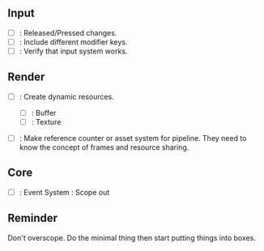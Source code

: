 ## Input
- [ ] : Released/Pressed changes.
- [ ] : Include different modifier keys.
- [ ] : Verify that input system works.

## Render
- [ ] : Create dynamic resources.
    - [ ] : Buffer
    - [ ] : Texture

- [ ] : Make reference counter or asset system for pipeline.
        They need to know the concept of frames and resource sharing.


## Core
- [ ] : Event System : Scope out


## Reminder
Don't overscope. Do the minimal thing then start putting things into boxes.

